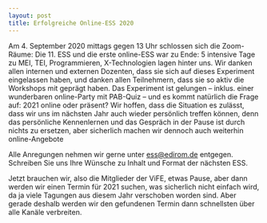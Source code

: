 ```yaml
---
layout: post
title: Erfolgreiche Online-ESS 2020
---
```


Am 4. September 2020 mittags gegen 13 Uhr schlossen sich die Zoom-Räume: Die 11. ESS und die erste online-ESS war zu Ende: 5 intensive Tage zu MEI, TEI, Programmieren, X-Technologien lagen hinter uns. Wir danken allen internen und externen Dozenten, dass sie sich auf dieses Experiment eingelassen haben, und danken allen Teilnehmern, dass sie so aktiv die Workshops mit geprägt haben. Das Experiment ist gelungen – inklus. einer wunderbaren online-Party mit PAB-Quiz – und es kommt natürlich die Frage auf: 2021 online oder präsent? Wir hoffen, dass die Situation es zulässt, dass wir uns im nächsten Jahr auch wieder persönlich treffen können, denn das persönliche Kennenlernen und das Gespräch in der Pause ist durch nichts zu ersetzen, aber sicherlich machen wir dennoch auch weiterhin online-Angebote

Alle Anregungen nehmen wir gerne unter ess@edirom.de entgegen. Schreiben Sie uns Ihre Wünsche zu Inhalt und Format der nächsten ESS.

Jetzt brauchen wir, also die Mitglieder der ViFE, etwas Pause, aber dann werden wir einen Termin für 2021 suchen, was sicherlich nicht einfach wird, da ja viele Tagungen aus diesem Jahr verschoben worden sind. Aber gerade deshalb werden wir den gefundenen Termin dann schnellsten über alle Kanäle verbreiten.
